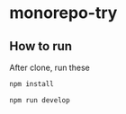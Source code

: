 # monorepo-try

## How to run

After clone, run these

```sh
npm install
```

```sh
npm run develop
```
